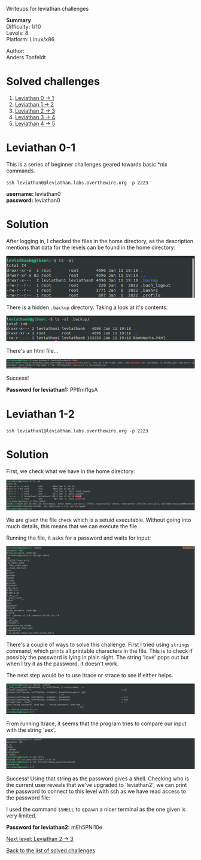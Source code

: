 Writeups for leviathan challenges


**Summary**<br>
Difficulty: 1/10<br>
Levels: 8<br>
Platform: Linux/x86<br>

Author:<br>
Anders Tonfeldt

# Solved challenges
1. [Leviathan 0 -> 1](https://github.com/ricardo-uqueio/ctf_writeups/tree/main/overthewire/leviathan#leviathan-0-1)
2. [Leviathan 1 -> 2](https://github.com/ricardo-uqueio/ctf_writeups/tree/main/overthewire/leviathan#leviathan-1-2)
3. [Leviathan 2 -> 3](https://github.com/ricardo-uqueio/ctf_writeups/tree/main/overthewire/leviathan/leviathan2_3#readme)
4. [Leviathan 3 -> 4](https://github.com/ricardo-uqueio/ctf_writeups/tree/main/overthewire/leviathan/leviathan3_4#readme)
5. [Leviathan 4 -> 5](https://github.com/ricardo-uqueio/ctf_writeups/tree/main/overthewire/leviathan/leviathan4_5#readme)


# Leviathan 0-1

This is a series of beginner challenges geared towards basic *nix commands. 

`ssh leviathan0@leviathan.labs.overthewire.org -p 2223`

**username:** leviathan0<br>
**password:** leviathan0

# Solution
After logging in, I checked the files in the home directory, as the description mentions that data for the levels can be found in the home directory:

![shot0](./leviathan0_1/shot0.png)

There is a hidden `.backup` directory. Taking a look at it's contents:

![shot1](./leviathan0_1/shot1.png)

There's an html file...

![shot2](./leviathan0_1/shot2.png)

Success!

**Password for leviathan1:** PPIfmI1qsA

# Leviathan 1-2

`ssh leviathan1@leviathan.labs.overthewire.org -p 2223`


# Solution
First, we check what we have in the home directory:

![shot0](./leviathan1_2/shot0.png)

We are given the file `check` which is a setuid executable. Without going into much details, this means that we can execute the file.

Running the file, it asks for a password and waits for input:

![shot1](./leviathan1_2/shot1.png)

There's a couple of ways to solve this challenge. First I tried using `strings` command, which prints all printable characters in the file. This is to check if possibly the password is lying in plain sight. The string 'love' pops out but when I try it as the password, it doesn't work.

The next step would be to use ltrace or strace to see if either helps.

![shot2](./leviathan1_2/shot2.png)

From running ltrace, it seems that the program tries to compare our input with the string 'sex'.

![shot3](./leviathan1_2/shot3.png)

Success! Using that string as the password gives a shell. Checking who is the current user reveals that we've upgraded to 'leviathan2', we can print the password to connect to this level with ssh as we have read access to the password file:

I used the command `$SHELL` to spawn a nicer terminal as the one given is very limited.

**Password for leviathan2:** mEh5PNl10e

[Next level: Leviathan 2 -> 3](https://github.com/ricardo-uqueio/ctf_writeups/tree/main/overthewire/leviathan/leviathan2_3#readme)

[Back to the list of solved challenges](https://github.com/ricardo-uqueio/ctf_writeups/tree/main/overthewire/leviathan#solved-challenges)


